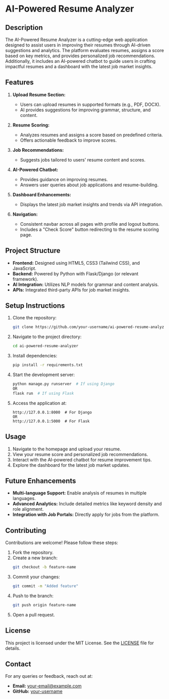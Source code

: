 # AI-Powered Resume Analyzer

## Description
The AI-Powered Resume Analyzer is a cutting-edge web application designed to assist users in improving their resumes through AI-driven suggestions and analytics. The platform evaluates resumes, assigns a score based on key metrics, and provides personalized job recommendations. Additionally, it includes an AI-powered chatbot to guide users in crafting impactful resumes and a dashboard with the latest job market insights.

## Features
1. **Upload Resume Section:**
   - Users can upload resumes in supported formats (e.g., PDF, DOCX).
   - AI provides suggestions for improving grammar, structure, and content.

2. **Resume Scoring:**
   - Analyzes resumes and assigns a score based on predefined criteria.
   - Offers actionable feedback to improve scores.

3. **Job Recommendations:**
   - Suggests jobs tailored to users' resume content and scores.

4. **AI-Powered Chatbot:**
   - Provides guidance on improving resumes.
   - Answers user queries about job applications and resume-building.

5. **Dashboard Enhancements:**
   - Displays the latest job market insights and trends via API integration.

6. **Navigation:**
   - Consistent navbar across all pages with profile and logout buttons.
   - Includes a "Check Score" button redirecting to the resume scoring page.

## Project Structure
- **Frontend:** Designed using HTML5, CSS3 (Tailwind CSS), and JavaScript.
- **Backend:** Powered by Python with Flask/Django (or relevant framework).
- **AI Integration:** Utilizes NLP models for grammar and content analysis.
- **APIs:** Integrated third-party APIs for job market insights.

## Setup Instructions
1. Clone the repository:
   ```bash
   git clone https://github.com/your-username/ai-powered-resume-analyzer.git
   ```

2. Navigate to the project directory:
   ```bash
   cd ai-powered-resume-analyzer
   ```

3. Install dependencies:
   ```bash
   pip install -r requirements.txt
   ```

4. Start the development server:
   ```bash
   python manage.py runserver  # If using Django
   OR
   flask run  # If using Flask
   ```

5. Access the application at:
   ```
   http://127.0.0.1:8000  # For Django
   OR
   http://127.0.0.1:5000  # For Flask
   ```

## Usage
1. Navigate to the homepage and upload your resume.
2. View your resume score and personalized job recommendations.
3. Interact with the AI-powered chatbot for resume improvement tips.
4. Explore the dashboard for the latest job market updates.

## Future Enhancements
- **Multi-language Support:** Enable analysis of resumes in multiple languages.
- **Advanced Analytics:** Include detailed metrics like keyword density and role alignment.
- **Integration with Job Portals:** Directly apply for jobs from the platform.

## Contributing
Contributions are welcome! Please follow these steps:
1. Fork the repository.
2. Create a new branch:
   ```bash
   git checkout -b feature-name
   ```
3. Commit your changes:
   ```bash
   git commit -m "Added feature"
   ```
4. Push to the branch:
   ```bash
   git push origin feature-name
   ```
5. Open a pull request.

## License
This project is licensed under the MIT License. See the [LICENSE](LICENSE) file for details.

## Contact
For any queries or feedback, reach out at:
- **Email:** your-email@example.com
- **GitHub:** [your-username](https://github.com/your-username)

